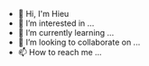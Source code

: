 - 👋 Hi, I'm Hieu
- 👀 I’m interested in ...
- 🌱 I’m currently learning ...
- 💞️ I’m looking to collaborate on ...
- 📫 How to reach me ...

<!---
hdthieu/hdthieu is a ✨ special ✨ repository because its `README.md` (this file) appears on your GitHub profile.
You can click the Preview link to take a look at your changes.
--->
